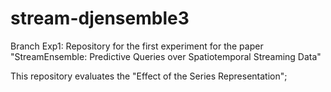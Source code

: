 # stream-djensemble3
Branch Exp1: Repository for the first experiment for the paper 
"StreamEnsemble: Predictive Queries over Spatiotemporal Streaming Data"

This repository evaluates the "Effect of the Series Representation";

